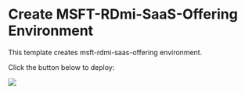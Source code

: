 # Create MSFT-RDmi-SaaS-Offering Environment

This template creates msft-rdmi-saas-offering environment.


Click the button below to deploy:

<a href="https://portal.azure.com/#create/Microsoft.Template/uri/https%3A%2F%2Fraw.githubusercontent.com%2Fviswanadhamkudapu%2FRepository%2Fmaster%2Fmsftsaas%2Fazuredeploy.json" target="_blank">
    <img src="http://azuredeploy.net/deploybutton.png"/>
</a>




